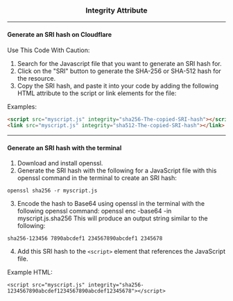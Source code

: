 <h3 align="center">Integrity Attribute</h3>

---

#### Generate an SRI hash on Cloudflare
Use This Code With Caution:
1.  Search for the Javascript file that you want to generate an SRI hash for.
2. Click on the "SRI" button to generate the SHA-256 or SHA-512 hash for the resource.
3. Copy the SRI hash, and paste it into your code by adding the following HTML attribute to the script or link elements for the file:

Examples:
```html
<script src="myscript.js" integrity="sha256-The-copied-SRI-hash"></script>
<link src="myscript.js" integrity="sha512-The-copied-SRI-hash"></link>
```
---

#### Generate an SRI hash with the terminal
1. Download and install openssl.
2. Generate the SRI hash with the following for a JavaScript file with this openssl command in the terminal to create an SRI hash:
```
openssl sha256 -r myscript.js
```
3. Encode the hash to Base64 using openssl in the terminal with the following openssl command:
openssl enc -base64 -in myscript.js.sha256
This will produce an output string similar to the following:
```
sha256-123456 7890abcdef1 234567890abcdef1 2345678
```
4. Add this SRI hash to the ```<script>``` element that references the JavaScript file.

Example HTML:
```
<script src="myscript.js" integrity="sha256-1234567890abcdef1234567890abcdef12345678"></script>
```